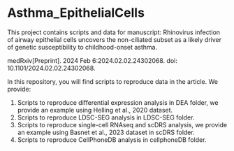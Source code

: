 # Asthma_EpithelialCells
This project contains scripts and data for manuscript: Rhinovirus infection of airway epithelial cells uncovers the non-ciliated subset as a likely driver of genetic susceptibility to childhood-onset asthma.

medRxiv[Preprint]. 2024 Feb 6:2024.02.02.24302068. doi: 10.1101/2024.02.02.24302068.

In this repository, you will find scripts to reproduce data in the article.
We provide:
1) Scripts to reproduce differential expression analysis in DEA folder, we provide an example using Helling et al., 2020 dataset.
2) Scripts to reproduce LDSC-SEG analysis in LDSC-SEG folder.
3) Scripts to reproduce single-cell RNAseq and scDRS analysis, we provide an example using Basnet et al., 2023 dataset in scDRS folder.
4) Scripts to reproduce CellPhoneDB analysis in cellphoneDB folder.

